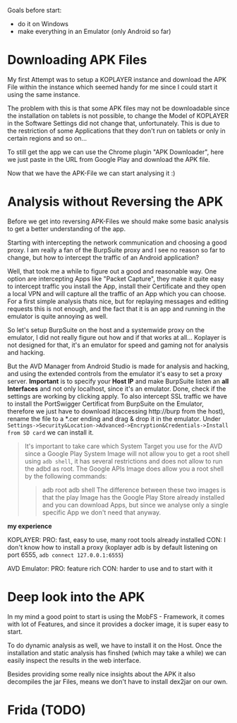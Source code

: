 Goals before start: 
* do it on Windows
* make everything in an Emulator
(only Android so far)

# Downloading APK Files

My first Attempt was to setup a KOPLAYER instance and download the APK File
within the instance which seemed handy for me since I could start it using
the same instance.

The problem with this is that some APK files may not be downloadable since
the installation on tablets is not possible, to change the Model of KOPLAYER
in the Software Settings did not change that, unfortunately.
This is due to the restriction of some Applications that they don't run on
tablets or only in certain regions and so on...

To still get the app we can use the Chrome plugin "APK Downloader", here
we just paste in the URL from Google Play and download the APK file.

Now that we have the APK-File we can start analysing it :)


# Analysis without Reversing the APK

Before we get into reversing APK-Files we should make some basic analysis to 
get a better understanding of the app.

Starting with intercepting the network communication and choosing a good proxy.
I am really a fan of the BurpSuite proxy and I see no reason so far to change, but
how to intercept the traffic of an Android application?

Well, that took me a while to figure out a good and reasonable way. One option
are intercepting Apps like "Packet Capture", they make it quite easy to intercept 
traffic you install the App, install their Certificate and they open a local VPN
and will capture all the traffic of an App which you can choose. For a first
simple analysis thats nice, but for replaying messages and editing requests this 
is not enough, and the fact that it is an app and running in the emulator is quite
annoying as well.

So let's setup BurpSuite on the host and a systemwide proxy on the emulator, I 
did not really figure out how and if that works at all...
Koplayer is not designed for that, it's an emulator for speed and gaming not
for analysis and hacking.

But the AVD Manager from Android Studio is made for analysis and hacking, and using
the extended controls from the emulator it's easy to set a proxy server. **Important**
is to specify your **Host IP** and make BurpSuite listen an **all Interfaces** and 
not only localhost, since it's an emulator.
Done, check if the settings are working by clicking apply. To also intercept SSL 
traffic we have to install the PortSwigger Certificat from BurpSuite on the Emulator, 
therefore we just have to download it(accessing http://burp from the host), rename the
file to a \*.cer ending and drag & drop it in the emulator. Under 
`Settings->Security&Location->Advanced->Encryption&Credentials->Install from SD card` 
we can install it.

> It's important to take care which System Target you use for the AVD since a Google Play
> System Image will not allow you to get a root shell using `adb shell`, it has several
> restrictions and does not allow to run the adbd as root. 
> The Google APIs Image does allow you a root shell by the following commands: 
> > adb root
> > adb shell
> The difference between these two images is that the play Image has the Google Play
> Store already installed and you can download Apps, but since we analyse only a single
> specific App we don't need that anyway.

**my experience**

KOPLAYER: 
PRO: fast, easy to use, many root tools already installed
CON: I don't know how to install a proxy
(koplayer adb is by default listening on port 6555, `adb connect 127.0.0.1:6555`) 

AVD Emulator:
PRO: feature rich
CON: harder to use and to start with it


# Deep look into the APK

In my mind a good point to start is using the MobFS - Framework, it comes 
with lot of Features, and since it provides a docker image, it is super easy
to start.

To do dynamic analysis as well, we have to install it on the Host.
Once the installation and static analysis has finshed (which may take a while)
we can easily inspect the results in the web interface.

Besides providing some really nice insights about the APK it also decompiles
the jar Files, means we don't have to install dex2jar on our own.


# Frida (TODO)


